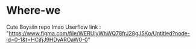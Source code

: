 # Where-we
Cute Boysiin repo lmao
Userflow link : "https://www.figma.com/file/WERUlyWhWQ78frJ28gJ5Ko/Untitled?node-id=0-1&t=HCjfjJ9HDyAROaW0-0"
